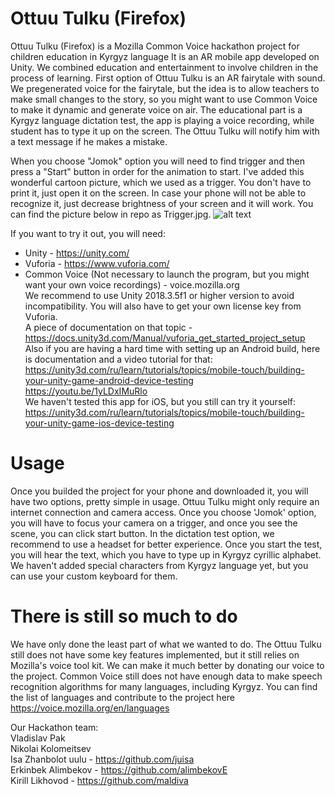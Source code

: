 # Ottuu Tulku (Firefox)

Ottuu Tulku (Firefox) is a Mozilla Common Voice hackathon project for children education in Kyrgyz language
It is an AR mobile app developed on Unity. We combined education and entertainment to involve children in the process of learning. First option of Ottuu Tulku is an AR fairytale with sound. We pregenerated voice for the fairytale, but the idea is to allow teachers to make small changes to the story, so you might want to use Common Voice to make it dynamic and generate voice on air. The educational part is a Kyrgyz language dictation test, the app is playing a voice recording, while student has to type it up on the screen. The Ottuu Tulku will notify him with a text message if he makes a mistake. 

When you choose "Jomok" option you will need to find trigger and then press a "Start" button in order for the animation to start. I've added this wonderful cartoon picture, which we used as a trigger. You don't have to print it, just open it on the screen. In case your phone will not be able to recognize it, just decrease brightness of your screen and it will work. You can find the picture below in repo as Trigger.jpg.
![alt text](https://raw.githubusercontent.com/navigante/Ottuu-Tulku/master/Trigger.jpg)

If you want to try it out, you will need: 
* Unity - https://unity.com/
* Vuforia - https://www.vuforia.com/
* Common Voice (Not necessary to launch the program, but you might want your own voice recordings) - voice.mozilla.org <br>
We recommend to use Unity 2018.3.5f1 or higher version to avoid incompatibility.
You will also have to get your own license key from Vuforia. <br>
A piece of documentation on that topic - https://docs.unity3d.com/Manual/vuforia_get_started_project_setup <br>
Also if you are having a hard time with setting up an Android build, here is documentation and a video tutorial for that: <br>
https://unity3d.com/ru/learn/tutorials/topics/mobile-touch/building-your-unity-game-android-device-testing <br>
https://youtu.be/1yLDxIMuRlo <br>
We haven't tested this app for iOS, but you still can try it yourself: <br>
https://unity3d.com/ru/learn/tutorials/topics/mobile-touch/building-your-unity-game-ios-device-testing <br>


# Usage
Once you builded the project for your phone and downloaded it, you will have two options, pretty simple in usage. Ottuu Tulku might only require an internet connection and camera access. Once you choose 'Jomok' option, you will have to focus your camera on a trigger, and once you see the scene, you can click start button. In the dictation test option, we recommend to use a headset for better experience. Once you start the test, you will hear the text, which you have to type up in Kyrgyz cyrillic alphabet. We haven't added special characters from Kyrgyz language yet, but you can use your custom keyboard for them. 

# There is still so much to do

We have only done the least part of what we wanted to do. The Ottuu Tulku still does not have some key features implemented, but it still relies on Mozilla's voice tool kit. 
We can make it much better by donating our voice to the project. Common Voice still does not have enough data to make speech recognition algorithms for many languages, including Kyrgyz. You can find the list of languages and contribute to the project here <br>
https://voice.mozilla.org/en/languages

Our Hackathon team: <br>
Vladislav Pak <br>
Nikolai Kolomeitsev <br>
Isa Zhanbolot uulu - https://github.com/juisa <br>
Erkinbek Alimbekov - https://github.com/alimbekovE <br>
Kirill Likhovod - https://github.com/maldiva
